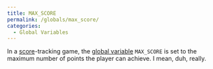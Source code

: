 ```yaml
---
title: MAX_SCORE
permalink: /globals/max_score/
categories: 
  - Global Variables
---
```


In a [score](Scoring)-tracking game, the 
[global variable](Globals) `MAX_SCORE` is set to the maximum number
of points the player can achieve. I mean, duh, really.
